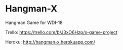 # Hangman-X
Hangman Game for WDI-18

Trello:
https://trello.com/b/J3xO6Hzp/x-game-project

Heroku:
http://hangman-x.herokuapp.com/

